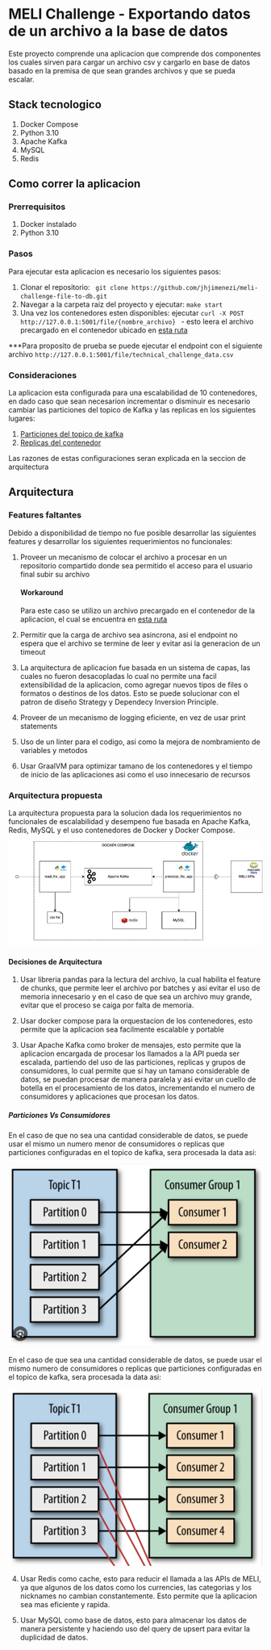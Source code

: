 # MELI Challenge - Exportando datos de un archivo a la base de datos

Este proyecto comprende una aplicacion que comprende dos componentes los cuales sirven para cargar un archivo csv y cargarlo en base de datos basado en la premisa de que sean grandes archivos y que se pueda escalar.

## Stack tecnologico
1. Docker Compose
2. Python 3.10
3. Apache Kafka
4. MySQL
5. Redis

## Como correr la aplicacion

### Prerrequisitos

1. Docker instalado
2. Python 3.10

### Pasos
Para ejecutar esta aplicacion es necesario los siguientes pasos:

1. Clonar el repositorio: ``` git clone https://github.com/jhjimenezi/meli-challenge-file-to-db.git```
2. Navegar a la carpeta raiz del proyecto y ejecutar: ```make start```
3. Una vez los contenedores esten disponibles: ejecutar ```curl -X POST http://127.0.0.1:5001/file/{nombre_archivo} ``` - esto leera el archivo precargado en el contenedor ubicado en <a href="https://github.com/jhjimenezi/meli-challenge-file-to-db/tree/master/read-file-app/resources/files">esta ruta</a>

***Para proposito de prueba se puede ejecutar el endpoint con el siguiente archivo ```http://127.0.0.1:5001/file/technical_challenge_data.csv```

### Consideraciones

La aplicacion esta configurada para una escalabilidad de 10 contenedores, en dado caso que sean necesarion incrementar o disminuir es necesario cambiar las particiones del topico de Kafka y las replicas en los siguientes lugares:

1. <a href="https://github.com/jhjimenezi/meli-challenge-file-to-db/blob/master/docker-compose.yml#L79">Particiones del topico de kafka</a>
2. <a href="https://github.com/jhjimenezi/meli-challenge-file-to-db/blob/master/docker-compose.yml#L152">Replicas del contenedor</a>

Las razones de estas configuraciones seran explicada en la seccion de arquitectura

## Arquitectura

### Features faltantes

Debido a disponibilidad de tiempo no fue posible desarrollar las siguientes features y desarrollar los siguientes requerimientos no funcionales:

1. Proveer un mecanismo de colocar el archivo a procesar en un repositorio compartido donde sea permitido el acceso para el usuario final subir su archivo
    #### Workaround
    Para este caso se utilizo un archivo precargado en el contenedor de la aplicacion, el cual se encuentra en <a href="https://github.com/jhjimenezi/meli-challenge-file-to-db/tree/master/read-file-app/resources/files">esta ruta</a>

2. Permitir que la carga de archivo sea asincrona, asi el endpoint no espera que el archivo se termine de leer y evitar asi la generacion de un timeout

3. La arquitectura de aplicacion fue basada en un sistema de capas, las cuales no fueron desacopladas lo cual no permite una facil extensibilidad de la aplicacion, como agregar nuevos tipos de files o formatos o destinos de los datos. Esto se puede solucionar con el patron de diseño Strategy y Dependecy Inversion Principle.

4. Proveer de un mecanismo de logging eficiente, en vez de usar print statements

5. Uso de un linter para el codigo, asi como la mejora de nombramiento de variables y metodos

6. Usar GraalVM para optimizar tamano de los contenedores y el tiempo de inicio de las aplicaciones asi como el uso innecesario de recursos

### Arquitectura propuesta

La arquitectura propuesta para la solucion dada los requerimientos no funcionales de escalabilidad y desempeno fue basada en Apache Kafka, Redis, MySQL y el uso contenedores de Docker y Docker Compose.

![Project Image](/documentation/General_Schema.jpg)

#### Decisiones de Arquitectura

1. Usar libreria pandas para la lectura del archivo, la cual habilita el feature de chunks, que permite leer el archivo por batches y asi evitar el uso de memoria innecesario y en el caso de que sea un archivo muy grande, evitar que el proceso se caiga por falta de memoria.

2. Usar docker compose para la orquestacion de los contenedores, esto permite que la aplicacion sea facilmente escalable y portable

3. Usar Apache Kafka como broker de mensajes, esto permite que la aplicacion encargada de procesar los llamados a la API pueda ser escalada, partiendo del uso de las particiones, replicas y grupos de consumidores, lo cual permite que si hay un tamano considerable de datos, se puedan procesar de manera paralela y asi evitar un cuello de botella en el procesamiento de los datos, incrementando el numero de consumidores y aplicaciones que procesan los datos.

##### Particiones Vs Consumidores
En el caso de que no sea una cantidad considerable de datos, se puede usar el mismo un numero menor de consumidores o replicas que particiones configuradas en el topico de kafka, sera procesada la data asi:

![Project Image](/documentation/Partitions_Consumers.png)

En el caso de que sea una cantidad considerable de datos, se puede usar el mismo numero de consumidores o replicas que particiones configuradas en el topico de kafka, sera procesada la data asi:

![Project Image](/documentation/Partitions_Consumers2.png)

4. Usar Redis como cache, esto para reducir el llamada a las APIs de MELI, ya que algunos de los datos como los currencies, las categorias y los nicknames no cambian constantemente. Esto permite que la aplicacion sea mas eficiente y rapida.

5. Usar MySQL como base de datos, esto para almacenar los datos de manera persistente y haciendo uso del query de upsert para evitar la duplicidad de datos.
